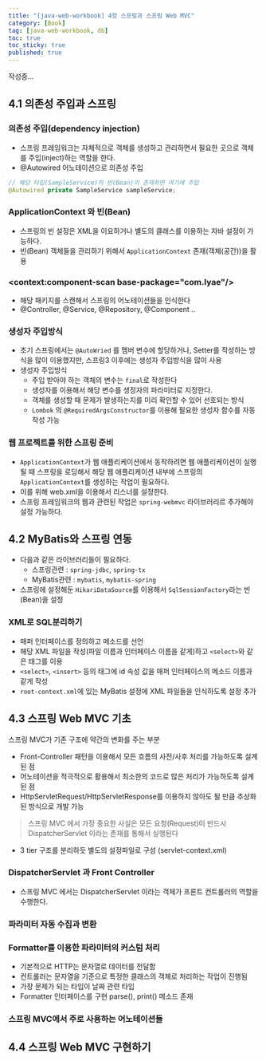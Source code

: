 ```yaml
---
title: "[java-web-workbook] 4장 스프링과 스프링 Web MVC"
category: [Book]
tag: [java-web-workbook, db]
toc: true
toc_sticky: true
published: true
---
```

작성중...

## 4.1 의존성 주입과 스프링

### 의존성 주입(dependency injection)

- 스프링 프레임워크는 자체적으로 객체를 생성하고 관리하면서 필요한 곳으로 객체를 주입(inject)하는 역할을 한다.
- @Autowired 어노테이션으로 의존성 주입 

```java
// 해당 타입(SampleService)의 빈(Bean)이 존재하면 여기에 주입
@Autowired private SampleService sampleService;
```
    
### ApplicationContext 와 빈(Bean)

- 스프링의 빈 설정은 XML을 이요하거나 별도의 클래스를 이용하는 자바 설정이 가능하다.
- 빈(Bean) 객체들을 관리하기 위해서 `ApplicationContext` 존재(객체(공간))을 활용

### <context:component-scan base-package="com.lyae"/>

- 해당 패키지를 스캔해서 스프링의 어노테이션들을 인식한다
- @Controller, @Service, @Repository, @Component ..

### 생성자 주입방식

- 초기 스프링에서는 `@AutoWried` 를 멤버 변수에 할당하거나, Setter를 작성하는 방식을 많이 이용했지만, 스프링3 이후에는 생성자 주입방식을 많이 사용
- 생성자 주입방식
    - 주입 받아야 하는 객체의 변수는 `final`로 작성한다
    - 생성자를 이용해서 해당 변수를 생정자의 파라미터로 지정한다.
    - 객체를 생성할 때 문제가 발생하는지를 미리 확인할 수 있어 선호되는 방식
    - `Lombok` 의 `@RequiredArgsConstructor`를 이용해 필요한 생성자 함수를 자동 작성 가능

### 웹 프로젝트를 위한 스프링 준비

- `ApplicationContext`가 웹 애플리케이션에서 동작하려면 웹 애플리케이션이 실행될 때 스프링을 로딩해서 해당 웹 애플리케이션 내부에 스프링의 `ApplicationContext`를 생성하는 작업이 필요하다. 
- 이를 위해 web.xml을 이용해서 리스너를 설정한다.
- 스프링 프레임워크의 웹과 관련된 작업은 `spring-webmvc` 라이브러리르 추가해야 설정 가능하다.

## 4.2 MyBatis와 스프링 연동

- 다음과 같은 라이브러리들이 필요하다.
    - 스프링관련 : `spring-jdbc`, `spring-tx`
    - MyBatis관련 : `mybatis`, `mybatis-spring`
- 스프링에 설정해둔 `HikariDataSource`를 이용해서 `SqlSessionFactory`라는 빈(Bean)을 설정

### XML로 SQL분리하기

- 매퍼 인터페이스를 정의하고 메소드를 선언
- 해당 XML 파일을 작성(파일 이름과 인터페이스 이름을 같게)하고 `<select>`와 같은 태그를 이용
- `<select>`, `<insert>` 등의 태그에 id 속성 값을 매퍼 인터페이스의 메소드 이름과 같게 작성
- `root-context.xml`에 있는 MyBatis 설정에 XML 파일들을 인식하도록 설정 추가

## 4.3 스프링 Web MVC 기초

스프링 MVC가 기존 구조에 약간의 변화를 주는 부분
- Front-Controller 패턴을 이용해서 모든 흐름의 사전/사후 처리를 가능하도록 설계된 점
- 어노테이션을 적극적으로 활용해서 최소한의 코드로 많은 처리가 가능하도록 설계된 점
- HttpServletRequest/HttpServletResponse를 이용하지 않아도 될 만큼 추상화된 방식으로 개발 가능

> 스프링 MVC 에서 가장 중요한 사실은 모든 요청(Request)이 반드시 DispatcherServlet 이라는 존재를 통해서 실행된다

- 3 tier 구조를 분리하듯 별도의 설정파일로 구성 (servlet-context.xml)



### DispatcherServlet 과 Front Controller

- 스프링 MVC 에서는 DispatcherServlet 이라는 객체가 프론트 컨트롤러의 역할을 수행한다.

### 파라미터 자동 수집과 변환

### Formatter를 이용한 파라미터의 커스텀 처리

- 기본적으로 HTTP는 문자열로 데이터를 전달함
- 컨트롤러는 문자열을 기준으로 특정한 클래스의 객체로 처리하는 작업이 진행됨
- 가장 문제가 되는 타입이 날짜 관련 타입
- Formatter 인터페이스를 구현 parse(), print() 메소드 존재

### 스프링 MVC에서 주로 사용하는 어노테이션들

## 4.4 스프링 Web MVC 구현하기



